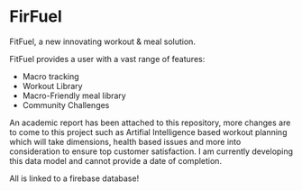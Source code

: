 # FirFuel

FitFuel, a new innovating workout & meal solution.

FitFuel provides a user with a vast range of features:
- Macro tracking
- Workout Library
- Macro-Friendly meal library
- Community Challenges

An academic report has been attached to this repository, more changes are to come to this project such as Artifial Intelligence based workout planning which will take dimensions, health based issues and more into consideration to ensure top customer satisfaction. I am currently developing this data model and cannot provide a date of completion.

All is linked to a firebase database!
